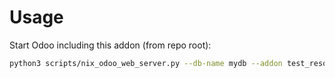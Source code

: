 # Usage

Start Odoo including this addon (from repo root):

```bash
python3 scripts/nix_odoo_web_server.py --db-name mydb --addon test_resource
```
